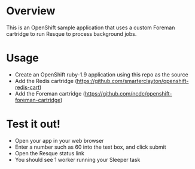 # Overview
This is an OpenShift sample application that uses a custom Foreman cartridge to run Resque to process background jobs.

# Usage
* Create an OpenShift ruby-1.9 application using this repo as the source
* Add the Redis cartridge (https://github.com/smarterclayton/openshift-redis-cart)
* Add the Foreman cartridge (https://github.com/ncdc/openshift-foreman-cartridge)

# Test it out!
* Open your app in your web browser
* Enter a number such as 60 into the text box, and click submit
* Open the Resque status link
* You should see 1 worker running your Sleeper task